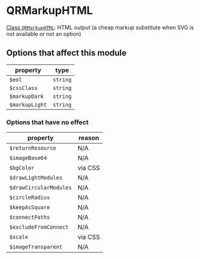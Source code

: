 # QRMarkupHTML

[Class `QRMarkupHTML`](https://github.com/chillerlan/php-qrcode/blob/main/src/Output/QRMarkupHTML.php): HTML output (a cheap markup substitute when SVG is not available or not an option)

## Options that affect this module

| property                       | type           |
|--------------------------------|----------------|
| `$eol`                         | `string`       |
| `$cssClass`                    | `string`       |
| `$markupDark`                  | `string`       |
| `$markupLight`                 | `string`       |


### Options that have no effect

| property                       | reason  |
|--------------------------------|---------|
| `$returnResource`              | N/A     |
| `$imageBase64`                 | N/A     |
| `$bgColor`                     | via CSS |
| `$drawLightModules`            | N/A     |
| `$drawCircularModules`         | N/A     |
| `$circleRadius`                | N/A     |
| `$keepAsSquare`                | N/A     |
| `$connectPaths`                | N/A     |
| `$excludeFromConnect`          | N/A     |
| `$scale`                       | via CSS |
| `$imageTransparent`            | N/A     |
